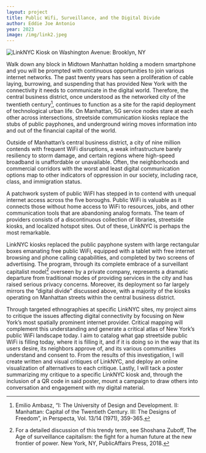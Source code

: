 ```yaml
---
layout: project
title: Public Wifi, Surveillance, and the Digital Divide
author: Eddie Joe Antonio
year: 2023
image: /img/link2.jpeg
---
```


![LinkNYC Kiosk on Washington Avenue: Brooklyn, NY](/img/link1.jpeg)

Walk down any block in Midtown Manhattan holding a modern smartphone and you will be prompted with continuous opportunities to join various internet networks. The past twenty years has seen a proliferation of cable laying, burrowing, and suspending that has provided New York with the connectivity it needs to communicate in the digital world. Therefore, the central business district, once understood as the networked city of the twentieth century[^1], continues to function as a site for the rapid deployment of technological urban life. On Manhattan, 5G service nodes stare at each other across intersections, streetside communication kiosks replace the stubs of public payphones, and underground wiring moves information into and out of the financial capital of the world.

Outside of Manhattan’s central business district, a city of nine million contends with frequent WiFi disruptions, a weak infrastructure barely resiliency to storm damage, and certain regions where high-speed broadband is unaffordable or unavailable. Often, the neighborhoods and commercial corridors with the worst and least digital communication options map to other indicators of oppression in our society, including race, class, and immigration status.

A patchwork system of public WiFI has stepped in to contend with unequal internet access across the five boroughs. Public WiFi is valuable as it connects those without home access to WiFi to resources, jobs, and other communication tools that are abandoning analog formats. The team of providers consists of a discontinuous collection of libraries, streetside kiosks, and localized hotspot sites. Out of these, LinkNYC is perhaps the most remarkable.

LinkNYC kiosks replaced the public payphone system with large rectangular boxes emanating free public WiFi, equipped with a tablet with free internet browsing and phone calling capabilities, and completed by two screens of advertising. The program, through its complete embrace of a surveillant capitalist model[^2] overseen by a private company, represents a dramatic departure from traditional modes of providing services in the city and has raised serious privacy concerns. Moreover, its deployment so far largely mirrors the “digital divide” discussed above, with a majority of the kiosks operating on Manhattan streets within the central business district.

Through targeted ethnographies at specific LinkNYC sites, my project aims to critique the issues affecting digital connectivity by focusing on New York’s most spatially prominent internet provider. Critical mapping will complement this understanding and generate a critical atlas of New York’s public WiFi landscape today. I aim to catalog what gap streetside public WiFi is filling today, where it is filling it, and if it is doing so in the way that its users desire, its neighbors approve of, and its various communities understand and consent to. From the results of this investigation, I will create written and visual critiques of LinkNYC, and deploy an online visualization of alternatives to each critique. Lastly, I will tack a poster summarizing my critique to a specific LinkNYC kiosk and, through the inclusion of a QR code in said poster, mount a campaign to draw others into conversation and engagement with my digital material.

[^1]: Emilio Ambasz, “I: The University of Design and Development. II: Manhattan: Capital of the Twentieth Century. III: The Designs of Freedom”, in Perspecta, Vol. 13/14 (1971), 359-365.
[^2]: For a detailed discussion of this trendy term, see Shoshana Zuboff, The Age of surveillance capitalism: the fight for a human future at the new frontier of power. New York, NY, PublicAffairs Press, 2018.
